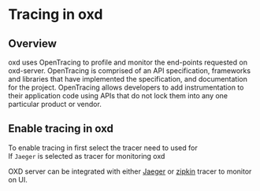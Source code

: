 # Tracing in oxd
## Overview
oxd uses OpenTracing  to profile and monitor the end-points requested on oxd-server. OpenTracing is comprised of an API specification, frameworks and libraries that have implemented the specification, and documentation for the project. OpenTracing allows developers to add instrumentation to their application code using APIs that do not lock them into any one particular product or vendor.

## Enable tracing in oxd
To enable tracing in first select the tracer need to used for  
If `Jaeger` is selected as tracer for monitoring oxd


OXD server can be integrated with either [Jaeger](https://www.jaegertracing.io) or [zipkin](https://zipkin.io) tracer to monitor on UI.
